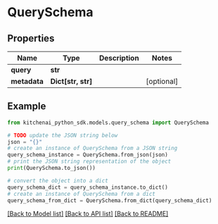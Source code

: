 # QuerySchema


## Properties

Name | Type | Description | Notes
------------ | ------------- | ------------- | -------------
**query** | **str** |  | 
**metadata** | **Dict[str, str]** |  | [optional] 

## Example

```python
from kitchenai_python_sdk.models.query_schema import QuerySchema

# TODO update the JSON string below
json = "{}"
# create an instance of QuerySchema from a JSON string
query_schema_instance = QuerySchema.from_json(json)
# print the JSON string representation of the object
print(QuerySchema.to_json())

# convert the object into a dict
query_schema_dict = query_schema_instance.to_dict()
# create an instance of QuerySchema from a dict
query_schema_from_dict = QuerySchema.from_dict(query_schema_dict)
```
[[Back to Model list]](../README.md#documentation-for-models) [[Back to API list]](../README.md#documentation-for-api-endpoints) [[Back to README]](../README.md)


